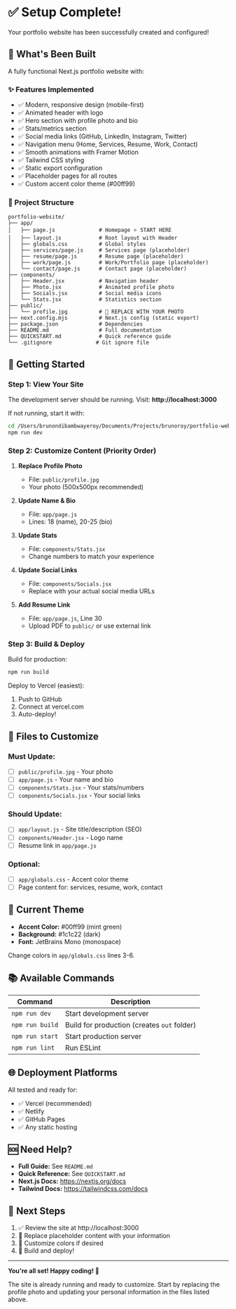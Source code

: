 # ✅ Setup Complete!

Your portfolio website has been successfully created and configured!

## 🎉 What's Been Built

A fully functional Next.js portfolio website with:

### ✨ Features Implemented
- ✅ Modern, responsive design (mobile-first)
- ✅ Animated header with logo
- ✅ Hero section with profile photo and bio
- ✅ Stats/metrics section
- ✅ Social media links (GitHub, LinkedIn, Instagram, Twitter)
- ✅ Navigation menu (Home, Services, Resume, Work, Contact)
- ✅ Smooth animations with Framer Motion
- ✅ Tailwind CSS styling
- ✅ Static export configuration
- ✅ Placeholder pages for all routes
- ✅ Custom accent color theme (#00ff99)

### 📁 Project Structure

```
portfolio-website/
├── app/
│   ├── page.js              # Homepage ⭐ START HERE
│   ├── layout.js            # Root layout with Header
│   ├── globals.css          # Global styles
│   ├── services/page.js     # Services page (placeholder)
│   ├── resume/page.js       # Resume page (placeholder)
│   ├── work/page.js         # Work/Portfolio page (placeholder)
│   └── contact/page.js      # Contact page (placeholder)
├── components/
│   ├── Header.jsx           # Navigation header
│   ├── Photo.jsx            # Animated profile photo
│   ├── Socials.jsx          # Social media icons
│   └── Stats.jsx            # Statistics section
├── public/
│   └── profile.jpg          # 🔄 REPLACE WITH YOUR PHOTO
├── next.config.mjs          # Next.js config (static export)
├── package.json             # Dependencies
├── README.md                # Full documentation
├── QUICKSTART.md            # Quick reference guide
└── .gitignore              # Git ignore file
```

## 🚀 Getting Started

### Step 1: View Your Site

The development server should be running. Visit:
**http://localhost:3000**

If not running, start it with:
```bash
cd /Users/brunondibambwayeroy/Documents/Projects/brunoroy/portfolio-website
npm run dev
```

### Step 2: Customize Content (Priority Order)

1. **Replace Profile Photo**
   - File: `public/profile.jpg`
   - Your photo (500x500px recommended)

2. **Update Name & Bio**
   - File: `app/page.js`
   - Lines: 18 (name), 20-25 (bio)

3. **Update Stats**
   - File: `components/Stats.jsx`
   - Change numbers to match your experience

4. **Update Social Links**
   - File: `components/Socials.jsx`
   - Replace with your actual social media URLs

5. **Add Resume Link**
   - File: `app/page.js`, Line 30
   - Upload PDF to `public/` or use external link

### Step 3: Build & Deploy

Build for production:
```bash
npm run build
```

Deploy to Vercel (easiest):
1. Push to GitHub
2. Connect at vercel.com
3. Auto-deploy!

## 📝 Files to Customize

### Must Update:
- [ ] `public/profile.jpg` - Your photo
- [ ] `app/page.js` - Your name and bio
- [ ] `components/Stats.jsx` - Your stats/numbers
- [ ] `components/Socials.jsx` - Your social links

### Should Update:
- [ ] `app/layout.js` - Site title/description (SEO)
- [ ] `components/Header.jsx` - Logo name
- [ ] Resume link in `app/page.js`

### Optional:
- [ ] `app/globals.css` - Accent color theme
- [ ] Page content for: services, resume, work, contact

## 🎨 Current Theme

- **Accent Color:** #00ff99 (mint green)
- **Background:** #1c1c22 (dark)
- **Font:** JetBrains Mono (monospace)

Change colors in `app/globals.css` lines 3-6.

## 📚 Available Commands

| Command | Description |
|---------|-------------|
| `npm run dev` | Start development server |
| `npm run build` | Build for production (creates `out` folder) |
| `npm run start` | Start production server |
| `npm run lint` | Run ESLint |

## 🌐 Deployment Platforms

All tested and ready for:
- ✅ Vercel (recommended)
- ✅ Netlify
- ✅ GitHub Pages
- ✅ Any static hosting

## 🆘 Need Help?

- **Full Guide:** See `README.md`
- **Quick Reference:** See `QUICKSTART.md`
- **Next.js Docs:** https://nextjs.org/docs
- **Tailwind Docs:** https://tailwindcss.com/docs

## 🎯 Next Steps

1. ✅ Review the site at http://localhost:3000
2. 🔄 Replace placeholder content with your information
3. 🎨 Customize colors if desired
4. 🚀 Build and deploy!

---

**You're all set! Happy coding! 🎉**

The site is already running and ready to customize. Start by replacing the profile photo and updating your personal information in the files listed above.

